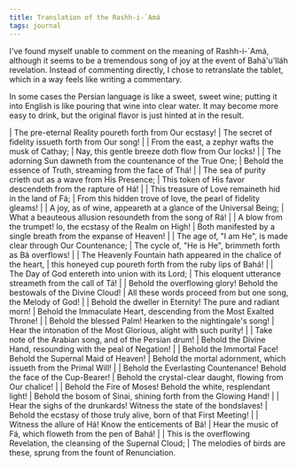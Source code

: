 ```yaml
---
title: Translation of the Rashh-i-`Amá
tags: journal
---
```


I've found myself unable to comment on the meaning of Rashh-i-`Amá,
although it seems to be a tremendous song of joy at the event of
Bahá'u'lláh revelation.  Instead of commenting directly, I chose to
retranslate the tablet, which in a way feels like writing a commentary.

In some cases the Persian language is like a sweet, sweet wine; putting it
into English is like pouring that wine into clear water.  It may become
more easy to drink, but the original flavor is just hinted at in the
result.

| The pre-eternal Reality poureth forth from Our ecstasy!
| The secret of fidelity issueth forth from Our song!
|
| From the east, a zephyr wafts the musk of Cathay;
| Nay, this gentle breeze doth flow from Our locks!
|
| The adorning Sun dawneth from the countenance of the True One;
| Behold the essence of Truth, streaming from the face of Thá!
|
| The sea of purity crieth out as a wave from His Presence;
| This token of His favor descendeth from the rapture of Há!
|
| This treasure of Love remaineth hid in the land of Fá;
| From this hidden trove of love, the pearl of fidelity gleams!
|
| A joy, as of wine, appeareth at a glance of the Universal Being;
| What a beauteous allusion resoundeth from the song of Rá!
|
| A blow from the trumpet! lo, the ecstasy of the Realm on High!
| Both manifested by a single breath from the expanse of Heaven!
|
| The age of, "I am He", is made clear through Our Countenance;
| The cycle of, "He is He", brimmeth forth as Bá overflows!
|
| The Heavenly Fountain hath appeared in the chalice of the heart,
| this honeyed cup poureth forth from the ruby lips of Bahá!
|
| The Day of God entereth into union with its Lord;
| This eloquent utterance streameth from the call of Tá!
|
| Behold the overflowing glory!  Behold the bestowals of the Divine Cloud!
| All these words proceed from but one song, the Melody of God!
|
| Behold the dweller in Eternity!  The pure and radiant morn!
| Behold the Immaculate Heart, descending from the Most Exalted Throne!
|
| Behold the blessed Palm!  Hearken to the nightingale's song!
| Hear the intonation of the Most Glorious, alight with such purity!
|
| Take note of the Arabian song, and of the Persian drum!
| Behold the Divine Hand, resounding with the peal of Negation!
|
| Behold the Immortal Face!  Behold the Supernal Maid of Heaven!
| Behold the mortal adornment, which issueth from the Primal Will!
|
| Behold the Everlasting Countenance!  Behold the face of the Cup-Bearer!
| Behold the crystal-clear daught, flowing from Our chalice!
|
| Behold the Fire of Moses!  Behold the white, resplendant light!
| Behold the bosom of Sinai, shining forth from the Glowing Hand!
|
| Hear the sighs of the drunkards!  Witness the state of the bondslaves!
| Behold the ecstasy of those truly alive, born of that First Meeting!
|
| Witness the allure of Há!  Know the enticements of Bá!
| Hear the music of Fá, which floweth from the pen of Bahá!
|
| This is the overflowing Revelation, the cleansing of the Supernal Cloud;
| The melodies of birds are these, sprung from the fount of Renunciation.
